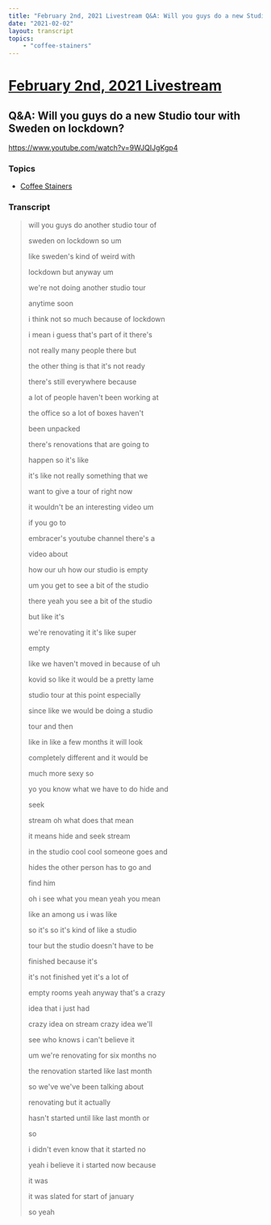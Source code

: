 ```yaml
---
title: "February 2nd, 2021 Livestream Q&A: Will you guys do a new Studio tour with Sweden on lockdown?"
date: "2021-02-02"
layout: transcript
topics:
    - "coffee-stainers"
---
```

# [February 2nd, 2021 Livestream](../2021-02-02.md)
## Q&A: Will you guys do a new Studio tour with Sweden on lockdown?
https://www.youtube.com/watch?v=9WJQIJgKgp4

### Topics
* [Coffee Stainers](../topics/coffee-stainers.md)

### Transcript

> will you guys do another studio tour of
>
> sweden on lockdown so um
>
> like sweden's kind of weird with
>
> lockdown but anyway um
>
> we're not doing another studio tour
>
> anytime soon
>
> i think not so much because of lockdown
>
> i mean i guess that's part of it there's
>
> not really many people there but
>
> the other thing is that it's not ready
>
> there's still everywhere because
>
> a lot of people haven't been working at
>
> the office so a lot of boxes haven't
>
> been unpacked
>
> there's renovations that are going to
>
> happen so it's like
>
> it's like not really something that we
>
> want to give a tour of right now
>
> it wouldn't be an interesting video um
>
> if you go to
>
> embracer's youtube channel there's a
>
> video about
>
> how our uh how our studio is empty
>
> um you get to see a bit of the studio
>
> there yeah you see a bit of the studio
>
> but like it's
>
> we're renovating it it's like super
>
> empty
>
> like we haven't moved in because of uh
>
> kovid so like it would be a pretty lame
>
> studio tour at this point especially
>
> since like we would be doing a studio
>
> tour and then
>
> like in like a few months it will look
>
> completely different and it would be
>
> much more sexy so
>
> yo you know what we have to do hide and
>
> seek
>
> stream oh what does that mean
>
> it means hide and seek stream
>
> in the studio cool cool someone goes and
>
> hides the other person has to go and
>
> find him
>
> oh i see what you mean yeah you mean
>
> like an among us i was like
>
> so it's so it's kind of like a studio
>
> tour but the studio doesn't have to be
>
> finished because it's
>
> it's not finished yet it's a lot of
>
> empty rooms yeah anyway that's a crazy
>
> idea that i just had
>
> crazy idea on stream crazy idea we'll
>
> see who knows i can't believe it
>
> um we're renovating for six months no
>
> the renovation started like last month
>
> so we've we've been talking about
>
> renovating but it actually
>
> hasn't started until like last month or
>
> so
>
> i didn't even know that it started no
>
> yeah i believe it i started now because
>
> it was
>
> it was slated for start of january
>
> so yeah
